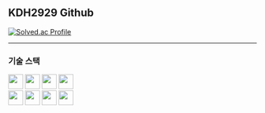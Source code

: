 ## KDH2929 Github

<!--
**KDH2929/KDH2929** is a ✨ _special_ ✨ repository because its `README.md` (this file) appears on your GitHub profile.

Here are some ideas to get you started:

- 🔭 I’m currently working on ...
- 🌱 I’m currently learning ...
- 👯 I’m looking to collaborate on ...
- 🤔 I’m looking for help with ...
- 💬 Ask me about ...
- 📫 How to reach me: ...
- 😄 Pronouns: ...
- ⚡ Fun fact: ...
-->



<p align="left">
  <a href="https://solved.ac/wlffjt2929">
    <img src="http://mazassumnida.wtf/api/generate_badge?boj=wlffjt2929" alt="Solved.ac Profile">
  </a>
</p>

---

### 기술 스택  

<p align="left">
  <!-- Game Development -->
  <span>
    <img src="https://img.shields.io/badge/C++-%2300599C?style=flat-square&logo=cplusplus&logoColor=white" height="30">
  </span>
  
  <span>
    <img src="https://img.shields.io/badge/OpenGL-%23265487?style=flat-square&logo=opengl&logoColor=white" height="30">
  </span>
  <span>
    <img src="https://img.shields.io/badge/Unreal%20Engine-%23313131?style=flat-square&logo=unrealengine&logoColor=white" height="30">
  </span>
  <span>
  <img src="https://img.shields.io/badge/Unity-%23000000?style=flat-square&logo=unity&logoColor=white" height="30">
</span>

  <br>

  <span>
    <img src="https://img.shields.io/badge/Python-%233776AB?style=flat-square&logo=python&logoColor=white" height="30">
  </span>

<!--
  
  <span>
    <img src="https://img.shields.io/badge/TensorFlow(Keras)-%23FF6F00?style=flat-square&logo=tensorflow&logoColor=white" height="30">
  </span>
  <span>
    <img src="https://img.shields.io/badge/Scikit--learn-%23F7931E?style=flat-square&logo=scikitlearn&logoColor=white" height="30">
  </span>
  <br>
-->


  <span>
    <img src="https://img.shields.io/badge/AWS-%23FF9900?style=flat-square&logo=amazonaws&logoColor=white" height="30">
  </span>
  <span>
    <img src="https://img.shields.io/badge/Docker-%232496ED?style=flat-square&logo=docker&logoColor=white" height="30">
  </span>
  <span>
    <img src="https://img.shields.io/badge/GitHub-%23181717?style=flat-square&logo=github&logoColor=white" height="30">
  </span>
</p>



